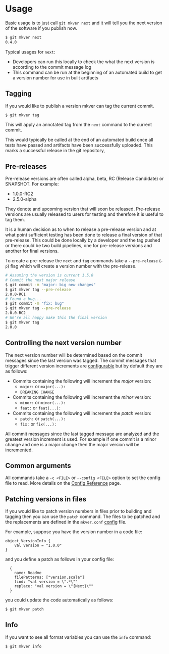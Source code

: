 # Usage

Basic usage is to just call `git mkver next` and it will tell you the next
version of the software if you publish now.

```bash
$ git mkver next
0.4.0
```

Typical usages for `next`:
- Developers can run this locally to check the what the next version is
according to the commit message log
- This command can be run at the beginning of an automated build to get
a version number for use in built artifacts

## Tagging

If you would like to publish a version mkver can tag the current commit.

```bash
$ git mkver tag
```

This will apply an annotated tag from the `next` command to the current commit.

This would typically be called at the end of an automated build once all tests
have passed and artifacts have been successfully uploaded. This marks a successful
release in the git repository,

## Pre-releases

Pre-release versions are often called alpha, beta, RC (Release Candidate) or SNAPSHOT. For
example:

- 1.0.0-RC2
- 2.5.0-alpha

They denote and upcoming version that will soon be released. Pre-release versions are
usually released to users for testing and therefore it is useful to tag them.

It is a human decision as to when to release a pre-release version and at what point sufficient
testing has been done to release a final version of that pre-release. This could be done
locally by a developer and the tag pushed or there could be two build pipelines, one for
pre-release versions and another for final versions.

To create a pre-release the `next` and `tag` commands take a `--pre-release` (`-p`) flag which
will create a version number with the pre-release.

```bash
# Assuming the version is current 1.5.0
# Commit the next major release
$ git commit -m "major: big new changes"
$ git mkver tag --pre-release
2.0.0-RC1
# Found a bug...
$ git commit -m "fix: bug"
$ git mkver tag --pre-release
2.0.0-RC2
# We're all happy make this the final version
$ git mkver tag
2.0.0
```

## Controlling the next version number

The next version number will be determined based on the commit messages since
the last version was tagged. The commit messages that trigger different version
increments are [configurable](config_reference) but by default they are as follows:

- Commits containing the following will increment the _major_ version:
  - `major:` or `major(...):`
  - `BREAKING CHANGE`
- Commits containing the following will increment the _minor_ version:
  - `minor:` or `minor(...):`
  - `feat:` or `feat(...):`
- Commits containing the following will increment the _patch_ version:
  - `patch:` or `patch(...):`
  - `fix:` or `fix(...):`

All commit messages since the last tagged message are analyzed and the greatest
version increment is used. For example if one commit is a minor change and one is
a major change then the major version will be incremented.

## Common arguments

All commands take a `-c <FILE>` or `--config <FILE>` option to set the config file to read. More details on the
[Config Reference](config_reference) page.

## Patching versions in files

If you would like to patch version numbers in files prior to building and tagging then
you can use the `patch` command. The files to be patched and the replacements are
defined in the `mkver.conf` [config](config) file.

For example, suppose you have the version number in a code file:
```
object VersionInfo {
    val version = "1.0.0"
}
```

and you define a patch as follows in your config file:
```hocon
  {
    name: Readme
    filePatterns: ["version.scala"]
    find: "val version = \".*\""
    replace: "val version = \"{Next}\""
  }
```

you could update the code automatically as follows:
```bash
$ git mkver patch
```

## Info

If you want to see all format variables you can use the `info` command:

```bash
$ git mkver info
```
